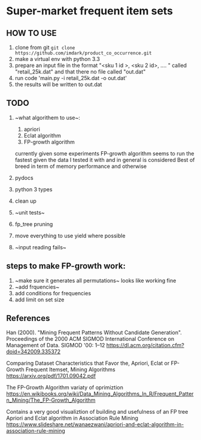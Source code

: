 Super-market frequent item sets
===============================

HOW TO USE
----------

1. clone from git
`git clone https://github.com/imdark/product_co_occurrence.git`
1. make a virtual env with python 3.3
1. prepare an input file in the format "<sku 1 id >, <sku 2 id>, …. <sku N id>" called "retail_25k.dat" and that there no file called "out.dat"
1. run code 'main.py -i retail_25k.dat  -o out.dat'
1. the results will be written to out.dat

TODO
----
1. ~what algorithem to use~:
	1. apriori
	1. Eclat algorithm
	1. FP-growth algorithm

	currently given some experiments FP-growth algorithm seems to run the fastest given the data I tested it with and in general is considered 
	Best of breed in term of memory performance and otherwise

1. pydocs
1. python 3 types
1. clean up
1. ~unit tests~
1. fp_tree pruning
1. move everything to use yield where possible
1. ~input reading fails~


steps to make FP-growth work:
-----------------------------
1. ~make sure it generates all permutations~ looks like working fine
1. ~add frquencies~
1. add conditions for frequencies
1. add limit on set size



References
----------
Han (2000). "Mining Frequent Patterns Without Candidate Generation". Proceedings of the 2000 ACM SIGMOD International Conference on Management of Data. SIGMOD '00: 1–12
https://dl.acm.org/citation.cfm?doid=342009.335372

Comparing Dataset Characteristics that Favor the, Apriori, Eclat or FP-Growth Frequent Itemset, Mining Algorithms
https://arxiv.org/pdf/1701.09042.pdf

The FP-Growth Algorithm variaty of oprimiztion
https://en.wikibooks.org/wiki/Data_Mining_Algorithms_In_R/Frequent_Pattern_Mining/The_FP-Growth_Algorithm

Contains a very good visualiztion of building and usefulness of an FP tree
Apriori and Eclat algorithm in Association Rule Mining
https://www.slideshare.net/wanaezwani/apriori-and-eclat-algorithm-in-association-rule-mining